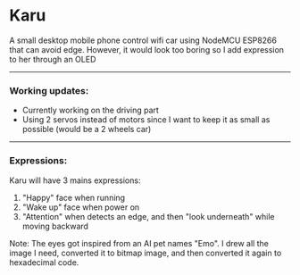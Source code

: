 # Karu
A small desktop mobile phone control wifi car using NodeMCU ESP8266 that can avoid edge. However, it would look too boring so I add expression to her through an OLED

---
### Working updates:
* Currently working on the driving part
* Using 2 servos instead of motors since I want to keep it as small as possible (would be a 2 wheels car)
---
### Expressions:
Karu will have 3 mains expressions:
1. "Happy" face when running
2. "Wake up" face when power on
3. "Attention" when detects an edge, and then "look underneath" while moving backward

Note: The eyes got inspired from an AI pet names "Emo". I drew all the image I need, converted it to bitmap image, and then converted it again to hexadecimal code.
